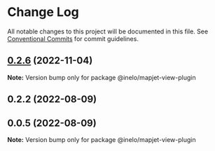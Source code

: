 # Change Log

All notable changes to this project will be documented in this file.
See [Conventional Commits](https://conventionalcommits.org) for commit guidelines.

## [0.2.6](https://github.com/inelo/mapjet/compare/@inelo/mapjet-view-plugin@0.2.4...@inelo/mapjet-view-plugin@0.2.6) (2022-11-04)

**Note:** Version bump only for package @inelo/mapjet-view-plugin





## 0.2.2 (2022-08-09)



## 0.0.5 (2022-08-09)

**Note:** Version bump only for package @inelo/mapjet-view-plugin
